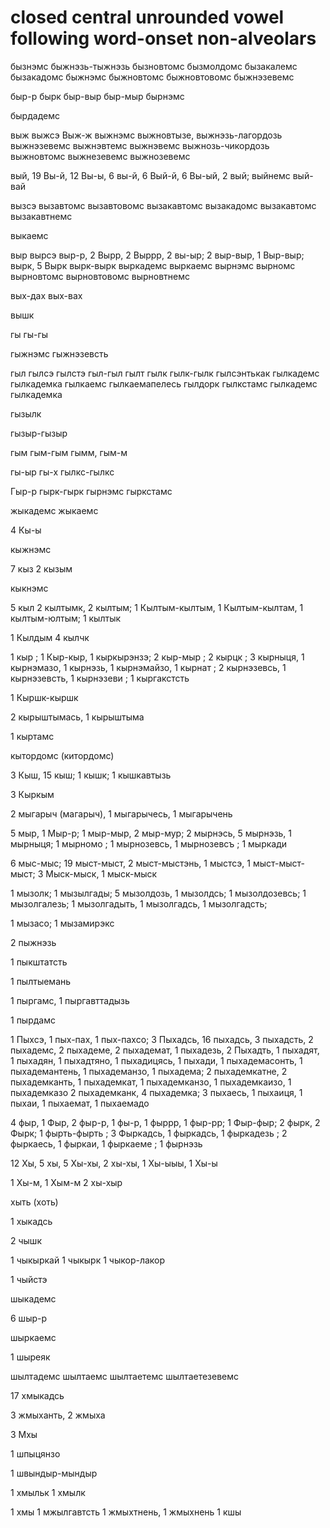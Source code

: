 # closed central unrounded vowel following word-onset non-alveolars

бызнэмс
быжнэзь-тыжнэзь
бызновтомс
бызмолдомс
бызакалемс
бызакадомс
быжнэмс
быжновтомс
быжновтовомс
быжнэзевемс

быр-р
бырк
быр-выр
быр-мыр
бырнэмс

бырдадемс

выж
выжсэ
Выж-ж
выжнэмс
выжновтызе, 
выжнэзь-лагордозь
выжнэзевемс
выжнэвтемс
выжнэвемс
выжнозь-чикордозь
выжновтомс
выжнезевемс
выжнозевемс

вый, 19 Вы-й, 12 Вы-ы, 6 вы-й, 6 Вый-й, 6 Вы-ый, 2 вый;
выйнемс
вый-вай

вызсэ
вызавтомс
вызавтовомс
вызакавтомс
вызакадомс
вызакавтомс
вызакавтнемс

выкаемс

выр
вырсэ
выр-р, 2 Вырр, 2 Выррр, 2 вы-ыр; 2 выр-выр, 1 Выр-выр;
вырк, 5 Вырк
вырк-вырк
выркадемс
выркаемс
вырнэмс
вырномс
вырновтомс
вырновтовомс
вырновтнемс

вых-дах
вых-вах

вышк

гы
гы-гы

гыжнэмс
гыжнэзевсть

гыл
гылсэ
гылстэ
гыл-гыл
гылт
гылк
гылк-гылк
гылсэнтькак
гылкадемс
гылкадемка
гылкаемс
гылкаемапелесь
гылдорк
гылкстамс
гылкадемс
гылкадемка

гызылк

гызыр-гызыр

гым
гым-гым
гымм, гым-м

гы-ыр
гы-х
гылкс-гылкс

Гыр-р
гырк-гырк
гырнэмс
гыркстамс

жыкадемс
жыкаемс

4 Кы-ы

кыжнэмс

7 кыз
2 кызым

кыкнэмс

5 кыл
2 кылтымк, 2 кылтым; 1 Кылтым-кылтым, 1 Кылтым-кылтам, 1 кылтым-юлтым; 1 кылтык

1 Кылдым
4 кылчк

1 кыр
; 1 Кыр-кыр, 1 кыркырэнзэ; 2 кыр-мыр
; 2 кырцк
; 3 кырныця, 1 кырнэмазо, 1 кырнэзь, 1 кырнэмайзо, 1 кырнат
; 2 кырнэзевсь, 1 кырнэзевсть, 1 кырнэзеви
; 1 кыргакстсть

1 Кыршк-кыршк

2 кырыштымась, 1 кырыштыма

1 кыртамс

кытордомс (китордомс)

3 Кыш, 15 кыш;  1 кышк; 1 кышкавтызь
   
3 Кыркым

2 мыгарыч (магарыч), 1 мыгарычесь, 1 мыгарычень

5 мыр, 1 Мыр-р; 1 мыр-мыр, 2 мыр-мур; 2 мырнэсь, 5 мырнэзь, 1 мырныця; 1 мырномо
; 1 мырнозевсь, 1 мырнозевсъ
; 1 мыркади

6 мыс-мыс; 19 мыст-мыст, 2 мыст-мыстэнь, 1 мыстсэ, 1 мыст-мыст-мыст; 3 Мыск-мыск, 1 мыск-мыск

1 мызолк; 1 мызылгады; 5 мызолдозь, 1 мызолдсь; 1 мызолдозевсь; 1 мызолгалезь; 1 мызолгадыть, 1 мызолгадсь, 1 мызолгадсть;

1 мызасо; 1 мызамирэкс

2 пыжнэзь

1 пыкштатсть

1 пылтыемань

1 пыргамс, 1 пыргавттадызь

1 пырдамс

1 Пыхсэ, 1 пых-пах, 1 пых-пахсо; 3 Пыхадсь, 16 пыхадсь, 3 пыхадсть, 2 пыхадемс, 2 пыхадеме, 2 пыхадемат, 1 пыхадезь, 2 Пыхадть, 1 пыхадят, 1 пыхадян, 1 пыхадтяно, 1 пыхадицясь, 1 пыхади, 1 пыхадемасонть, 1 пыхадемантень, 1 пыхадеманзо, 1 пыхадема; 2 пыхадемкатне, 2 пыхадемканть, 1 пыхадемкат, 1 пыхадемканзо, 1 пыхадемкаизо, 1 пыхадемказо 2 пыхадемканк, 4 пыхадемка; 3 пыхаесь, 1 пыхаиця, 1 пыхаи, 1 пыхаемат, 1 пыхаемадо

4 фыр, 1 Фыр, 2 фыр-р, 1 фы-р, 1 фыррр, 1 фыр-рр; 1 Фыр-фыр; 2 фырк, 2 Фырк; 1 фырть-фырть
; 3 Фыркадсь, 1 фыркадсь, 1 фыркадезь
; 2 фыркаесь, 1 фыркаи, 1 фыркаеме
; 1 фырнэзь

12 Хы, 5 хы, 5 Хы-хы, 2 хы-хы, 1 Хы-ыыы, 1 Хы-ы

1 Хы-м, 1 Хым-м
2 хы-хыр

хыть (хоть)

1 хыкадсь

2 чышк

1 чыкыркай
1 чыкырк
1 чыкор-лакор

1 чыйстэ   

шыкадемс

6 шыр-р

шыркаемс

1 шыреяк

шылтадемс
шылтаемс
шылтаетемс
шылтаетезевемс



17 хмыкадсь

3 жмыханть, 2 жмыха

3 Мхы

1 шпыцянзо

1 швындыр-мындыр

1 хмыльк
1 хмылк

1 хмы
1 мжылгавтсть
1 жмыхтнень, 1 жмыхнень
1 кшы


